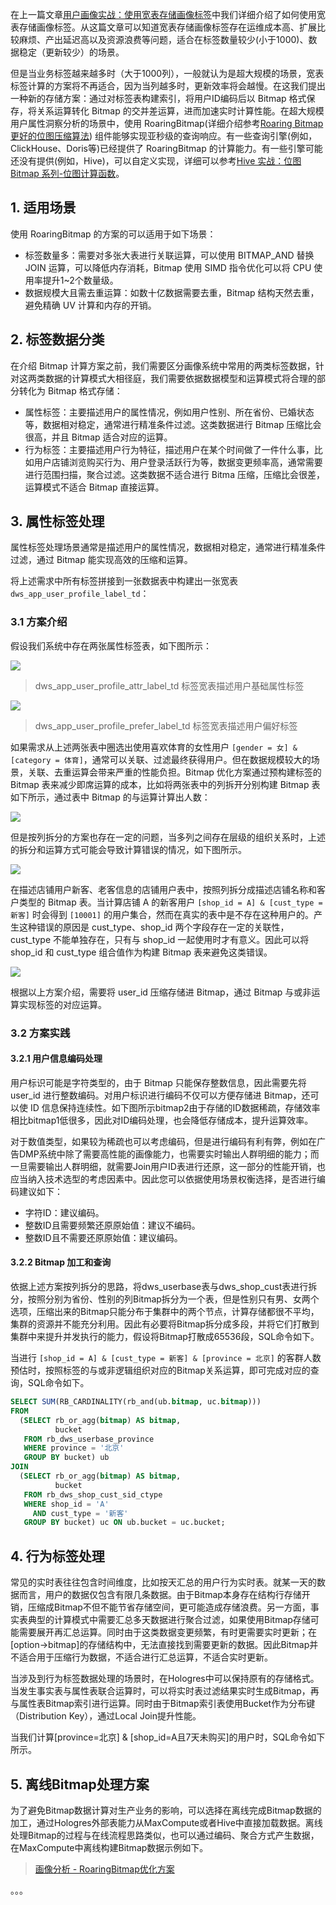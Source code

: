 在上一篇文章[用户画像实战：使用宽表存储画像标签](https://smartsi.blog.csdn.net/article/details/140087260)中我们详细介绍了如何使用宽表存储画像标签。从这篇文章可以知道宽表存储画像标签存在运维成本高、扩展比较麻烦、产出延迟高以及资源浪费等问题，适合在标签数量较少(小于1000)、数据稳定（更新较少）的场景。

但是当业务标签越来越多时（大于1000列），一般就认为是超大规模的场景，宽表标签计算的方案将不再适合，因为当列越多时，更新效率将会越慢。在这我们提出一种新的存储方案：通过对标签表构建索引，将用户ID编码后以 Bitmap 格式保存，将关系运算转化 Bitmap 的交并差运算，进而加速实时计算性能。在超大规模用户属性洞察分析的场景中，使用 RoaringBitmap(详细介绍参考[Roaring Bitmap 更好的位图压缩算法](https://smartsi.blog.csdn.net/article/details/127833352)) 组件能够实现亚秒级的查询响应。有一些查询引擎(例如，ClickHouse、Doris等)已经提供了 RoaringBitmap 的计算能力。有一些引擎可能还没有提供(例如，Hive)，可以自定义实现，详细可以参考[Hive 实战：位图 Bitmap 系列-位图计算函数](https://smartsi.blog.csdn.net/article/details/139701146)。

## 1. 适用场景

使用 RoaringBitmap 的方案的可以适用于如下场景：
- 标签数量多：需要对多张大表进行关联运算，可以使用 BITMAP_AND 替换 JOIN 运算，可以降低内存消耗，Bitmap 使用 SIMD 指令优化可以将 CPU 使用率提升1~2个数量级。
- 数据规模大且需去重运算：如数十亿数据需要去重，Bitmap 结构天然去重，避免精确 UV 计算和内存的开销。

## 2. 标签数据分类

在介绍 Bitmap 计算方案之前，我们需要区分画像系统中常用的两类标签数据，针对这两类数据的计算模式大相径庭，我们需要依据数据模型和运算模式将合理的部分转化为 Bitmap 格式存储：
- 属性标签：主要描述用户的属性情况，例如用户性别、所在省份、已婚状态等，数据相对稳定，通常进行精准条件过滤。这类数据进行 Bitmap 压缩比会很高，并且 Bitmap 适合对应的运算。
- 行为标签：主要描述用户行为特征，描述用户在某个时间做了一件什么事，比如用户店铺浏览购买行为、用户登录活跃行为等，数据变更频率高，通常需要进行范围扫描，聚合过滤。这类数据不适合进行 Bitma 压缩，压缩比会很差，运算模式不适合 Bitmap 直接运算。

## 3. 属性标签处理

属性标签处理场景通常是描述用户的属性情况，数据相对稳定，通常进行精准条件过滤，通过 Bitmap 能实现高效的压缩和运算。

将上述需求中所有标签拼接到一张数据表中构建出一张宽表 `dws_app_user_profile_label_td`：

### 3.1 方案介绍

假设我们系统中存在两张属性标签表，如下图所示：

![](img_user_profile_label_bitmap_table_1.png)

> dws_app_user_profile_attr_label_td 标签宽表描述用户基础属性标签

![](img_user_profile_label_bitmap_table_2.png)

> dws_app_user_profile_prefer_label_td 标签宽表描述用户偏好标签

如果需求从上述两张表中圈选出使用喜欢体育的女性用户 `[gender = 女] & [category = 体育]`，通常可以关联、过滤最终获得用户。但在数据规模较大的场景，关联、去重运算会带来严重的性能负担。Bitmap 优化方案通过预构建标签的 Bitmap 表来减少即席运算的成本，比如将两张表中的列拆开分别构建 Bitmap 表如下所示，通过表中 Bitmap 的与运算计算出人数：

![](img_user_profile_label_bitmap_table_3.png)

但是按列拆分的方案也存在一定的问题，当多列之间存在层级的组织关系时，上述的拆分和运算方式可能会导致计算错误的情况，如下图所示。

![](img_user_profile_label_bitmap_table_4.png)

在描述店铺用户新客、老客信息的店铺用户表中，按照列拆分成描述店铺名称和客户类型的 Bitmap 表。当计算店铺 A 的新客用户 `[shop_id = A] & [cust_type = 新客]` 时会得到 `[10001]` 的用户集合，然而在真实的表中是不存在这种用户的。产生这种错误的原因是 cust_type、shop_id 两个字段存在一定的关联性，cust_type 不能单独存在，只有与 shop_id 一起使用时才有意义。因此可以将 shop_id 和 cust_type 组合值作为构建 Bitmap 表来避免这类错误。

![](img_user_profile_label_bitmap_table_5.png)

根据以上方案介绍，需要将 user_id 压缩存储进 Bitmap，通过 Bitmap 与或非运算实现标签的对应运算。

### 3.2 方案实践

#### 3.2.1 用户信息编码处理

用户标识可能是字符类型的，由于 Bitmap 只能保存整数信息，因此需要先将 user_id 进行整数编码。对用户标识进行编码不仅可以方便存储进 Bitmap，还可以使 ID 信息保持连续性。如下图所示bitmap2由于存储的ID数据稀疏，存储效率相比bitmap1低很多，因此对ID编码处理，也会降低存储成本，提升运算效率。

对于数值类型，如果较为稀疏也可以考虑编码，但是进行编码有利有弊，例如在广告DMP系统中除了需要高性能的画像能力，也需要实时输出人群明细的能力；而一旦需要输出人群明细，就需要Join用户ID表进行还原，这一部分的性能开销，也应当纳入技术选型的考虑因素中。因此您可以依据使用场景权衡选择，是否进行编码建议如下：
- 字符ID：建议编码。
- 整数ID且需要频繁还原原始值：建议不编码。
- 整数ID且不需要还原原始值：建议编码。

#### 3.2.2 Bitmap 加工和查询

依据上述方案按列拆分的思路，将dws_userbase表与dws_shop_cust表进行拆分，按照分别为省份、性别的列Bitmap拆分为一个表，但是性别只有男、女两个选项，压缩出来的Bitmap只能分布于集群中的两个节点，计算存储都很不平均，集群的资源并不能充分利用。因此有必要将Bitmap拆分成多段，并将它们打散到集群中来提升并发执行的能力，假设将Bitmap打散成65536段，SQL命令如下。



当进行 `[shop_id = A] & [cust_type = 新客] & [province = 北京]` 的客群人数预估时，按照标签的与或非逻辑组织对应的Bitmap关系运算，即可完成对应的查询，SQL命令如下。
```sql
SELECT SUM(RB_CARDINALITY(rb_and(ub.bitmap, uc.bitmap)))
FROM
  (SELECT rb_or_agg(bitmap) AS bitmap,
          bucket
   FROM rb_dws_userbase_province
   WHERE province = '北京'
   GROUP BY bucket) ub
JOIN
  (SELECT rb_or_agg(bitmap) AS bitmap,
          bucket
   FROM rb_dws_shop_cust_sid_ctype
   WHERE shop_id = 'A'
     AND cust_type = '新客'
   GROUP BY bucket) uc ON ub.bucket = uc.bucket;
```

## 4. 行为标签处理

常见的实时表往往包含时间维度，比如按天汇总的用户行为实时表。就某一天的数据而言，用户的数据仅包含有限几条数据。由于Bitmap本身存在结构行存储开销，压缩成Bitmap不但不能节省存储空间，更可能造成存储浪费。另一方面，事实表典型的计算模式中需要汇总多天数据进行聚合过滤，如果使用Bitmap存储可能需要展开再汇总运算。同时由于这类数据变更频繁，有时更需要实时更新；在[option->bitmap]的存储结构中，无法直接找到需要更新的数据。因此Bitmap并不适合用于压缩行为数据，不适合进行汇总运算，不适合实时更新。

当涉及到行为标签数据处理的场景时，在Hologres中可以保持原有的存储格式。当发生事实表与属性表联合运算时，可以将实时表过滤结果实时生成Bitmap，再与属性表Bitmap索引进行运算。同时由于Bitmap索引表使用Bucket作为分布键（Distribution Key），通过Local Join提升性能。

当我们计算[province=北京] & [shop_id=A且7天未购买]的用户时，SQL命令如下所示。

## 5. 离线Bitmap处理方案

为了避免Bitmap数据计算对生产业务的影响，可以选择在离线完成Bitmap数据的加工，通过Hologres外部表能力从MaxCompute或者Hive中直接加载数据。离线处理Bitmap的过程与在线流程思路类似，也可以通过编码、聚合方式产生数据，在MaxCompute中离线构建Bitmap数据示例如下。


> [画像分析 - RoaringBitmap优化方案](https://www.alibabacloud.com/help/zh/hologres/use-cases/roaring-bitmaps?spm=a2c63.p38356.0.0.5b0813d7h5WDXZ)

。。。
